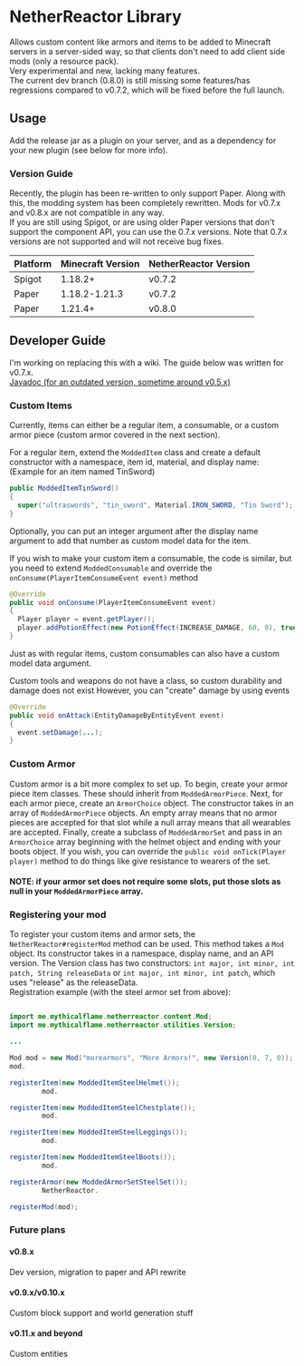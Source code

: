 # NetherReactor Library
Allows custom content like armors and items to be added to Minecraft servers in a server-sided way, so that clients don't need to add client side mods (only a resource pack).  
Very experimental and new, lacking many features.  
The current dev branch (0.8.0) is still missing some features/has regressions compared to v0.7.2, which will be fixed before the full launch.  

## Usage
Add the release jar as a plugin on your server, and as a dependency for your new plugin (see below for more info).

### Version Guide
Recently, the plugin has been re-written to only support Paper. Along with this, the modding system has been completely rewritten. Mods for v0.7.x and v0.8.x are not compatible in any way.  
If you are still using Spigot, or are using older Paper versions that don't support the component API, you can use the 0.7.x versions. Note that 0.7.x versions are not supported and will not receive bug fixes.  

| Platform | Minecraft Version | NetherReactor Version |
|----------|-------------------|-----------------------|
| Spigot   | 1.18.2+           | v0.7.2                |
| Paper    | 1.18.2-1.21.3     | v0.7.2                |
| Paper    | 1.21.4+           | v0.8.0                |


## Developer Guide
I'm working on replacing this with a wiki. The guide below was written for v0.7.x.  
[Javadoc (for an outdated version, sometime around v0.5.x)](https://mythicalflame.github.io)

### Custom Items
Currently, items can either be a regular item, a consumable, or a custom armor piece (custom armor covered in the next section).

For a regular item, extend the `ModdedItem` class and create a default constructor with a namespace, item id, material, and display name:
(Example for an item named TinSword)
```java
public ModdedItemTinSword()
{
  super("ultraswords", "tin_sword", Material.IRON_SWORD, "Tin Sword");
}
```
Optionally, you can put an integer argument after the display name argument to add that number as custom model data for the item.

If you wish to make your custom item a consumable, the code is similar, but you need to extend `ModdedConsumable` and override the `onConsume(PlayerItemConsumeEvent event)` method

```java
@Override
public void onConsume(PlayerItemConsumeEvent event)
{
  Player player = event.getPlayer();
  player.addPotionEffect(new PotionEffect(INCREASE_DAMAGE, 60, 0), true);
}
```

Just as with regular items, custom consumables can also have a custom model data argument.

Custom tools and weapons do not have a class, so custom durability and damage does not exist
However, you can "create" damage by using events
```java
@Override
public void onAttack(EntityDamageByEntityEvent event)
{
  event.setDamage(...);
}
```

### Custom Armor
Custom armor is a bit more complex to set up. To begin, create your armor piece item classes. These should inherit from `ModdedArmorPiece`. Next, for each armor piece, create an `ArmorChoice` object. The constructor takes in an array of `ModdedArmorPiece` objects. An empty array means that no armor pieces are accepted for that slot while a null array means that all wearables are accepted. Finally, create a subclass of `ModdedArmorSet` and pass in an `ArmorChoice` array beginning with the helmet object and ending with your boots object. If you wish, you can override the `public void onTick(Player player)` method to do things like give resistance to wearers of the set.  
#### NOTE: if your armor set does not require some slots, put those slots as null in your `ModdedArmorPiece` array.

### Registering your mod
To register your custom items and armor sets, the `NetherReactor#registerMod` method can be used. This method takes a `Mod` object. Its constructor takes in a namespace, display name, and an API version. The Version class has two constructors: `int major, int minor, int patch, String releaseData` or `int major, int minor, int patch`, which uses "release" as the releaseData.  
Registration example (with the steel armor set from above):

```java

import me.mythicalflame.netherreactor.content.Mod;
import me.mythicalflame.netherreactor.utilities.Version;

...

Mod mod = new Mod("morearmors", "More Armors!", new Version(0, 7, 0));
mod.

registerItem(new ModdedItemSteelHelmet());
        mod.

registerItem(new ModdedItemSteelChestplate());
        mod.

registerItem(new ModdedItemSteelLeggings());
        mod.

registerItem(new ModdedItemSteelBoots());
        mod.

registerArmor(new ModdedArmorSetSteelSet());
        NetherReactor.

registerMod(mod);
```

### Future plans
#### v0.8.x
Dev version, migration to paper and API rewrite
#### v0.9.x/v0.10.x
Custom block support and world generation stuff
#### v0.11.x and beyond
Custom entities
